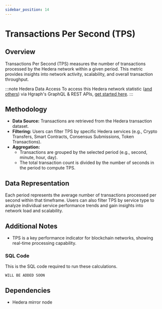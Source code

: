 ```yaml
---
sidebar_position: 14
---
```


# Transactions Per Second (TPS)

## Overview
Transactions Per Second (TPS) measures the number of transactions processed by the Hedera network within a given period. This metric provides insights into network activity, scalability, and overall transaction throughput.

:::note Hedera Data Access
To access this Hedera network statistic ([and others](/category/hedera-stats/)) via Hgraph's GraphQL & REST APIs, [get started here](https://www.hgraph.com/hedera).
:::

## Methodology
- **Data Source:** Transactions are retrieved from the Hedera transaction dataset.
- **Filtering:** Users can filter TPS by specific Hedera services (e.g., Crypto Transfers, Smart Contracts, Consensus Submissions, Token Transactions).
- **Aggregation:**
  - Transactions are grouped by the selected period (e.g., second, minute, hour, day).
  - The total transaction count is divided by the number of seconds in the period to compute TPS.

## Data Representation
Each period represents the average number of transactions processed per second within that timeframe. Users can also filter TPS by service type to analyze individual service performance trends and gain insights into network load and scalability.

## Additional Notes
- TPS is a key performance indicator for blockchain networks, showing real-time processing capability.

### SQL Code

This is the SQL code required to run these calculations.

```
WILL BE ADDED SOON
```

## Dependencies
* Hedera mirror node

